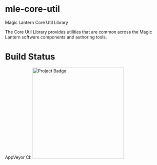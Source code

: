 # mle-core-util
Magic Lantern Core Util Library

The Core Util Library provides utilities that are common across the Magic Lantern software components and authoring tools.

# Build Status
AppVeyor CI: <img src="https://ci.appveyor.com/api/projects/status/32r7s2skrgm9ubva?svg=true" alt="Project Badge" width="300">
